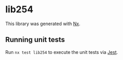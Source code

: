 # lib254

This library was generated with [Nx](https://nx.dev).


## Running unit tests

Run `nx test lib254` to execute the unit tests via [Jest](https://jestjs.io).


